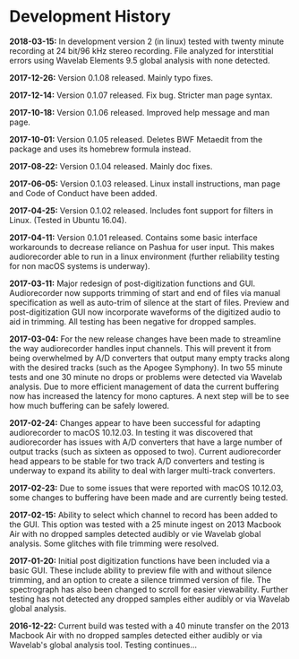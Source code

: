 # Development History

**2018-03-15:** In development version 2 (in linux) tested with twenty minute recording at 24 bit/96 kHz stereo recording. File analyzed for interstitial errors using Wavelab Elements 9.5 global analysis with none detected.

**2017-12-26:** Version 0.1.08 released. Mainly typo fixes.

**2017-12-14:** Version 0.1.07 released. Fix bug. Stricter man page syntax.

**2017-10-18:** Version 0.1.06 released. Improved help message and man page.

**2017-10-01:** Version 0.1.05 released. Deletes BWF Metaedit from the package and uses its homebrew formula instead.

**2017-08-22:** Version 0.1.04 released. Mainly doc fixes.

**2017-06-05:** Version 0.1.03 released. Linux install instructions, man page and Code of Conduct have been added.

**2017-04-25:** Version 0.1.02 released. Includes font support for filters in Linux. (Tested in Ubuntu 16.04).

**2017-04-11:** Version 0.1.01 released. Contains some basic interface workarounds to decrease reliance on Pashua for user input. This makes audiorecorder able to run in a linux environment (further reliability testing for non macOS systems is underway).

**2017-03-11:** Major redesign of post-digitization functions and GUI. Audiorecorder now supports trimming of start and end of files via manual specification as well as auto-trim of silence at the start of files. Preview and post-digitization GUI now incorporate waveforms of the digitized audio to aid in trimming. All testing has been negative for dropped samples.

**2017-03-04:** For the new release changes have been made to streamline the way audiorecorder handles input channels. This will prevent it from being overwhelmed by A/D converters that output many empty tracks along with the desired tracks (such as the Apogee Symphony). In two 55 minute tests and one 30 minute no drops or problems were detected via Wavelab analysis. Due to more efficient management of data the current buffering now has increased the latency for mono captures. A next step will be to see how much buffering can be safely lowered.

**2017-02-24:** Changes appear to have been successful for adapting audiorecorder to macOS 10.12.03. In testing it was discovered that audiorecorder has issues with A/D converters that have a large number of output tracks (such as sixteen as opposed to two). Current audiorecorder head appears to be stable for two track A/D converters and testing is underway to expand its ability to deal with larger multi-track converters.

**2017-02-23:** Due to some issues that were reported with macOS 10.12.03, some changes to buffering have been made and are currently being tested.

**2017-02-15:** Ability to select which channel to record has been added to the GUI. This option was tested with a 25 minute ingest on 2013 Macbook Air with no dropped samples detected audibly or vie Wavelab global analysis. Some glitches with file trimming were resolved.

**2017-01-20:** Initial post digitization functions have been included via a basic GUI. These include ability to preview file with and without silence trimming, and an option to create a silence trimmed version of file. The spectrograph has also been changed to scroll for easier viewability. Further testing has not detected any dropped samples either audibly or via Wavelab global analysis. 

**2016-12-22:** Current build was tested with a 40 minute transfer on the 2013 Macbook Air with no dropped samples detected either audibly or via Wavelab's global analysis tool. Testing continues...
